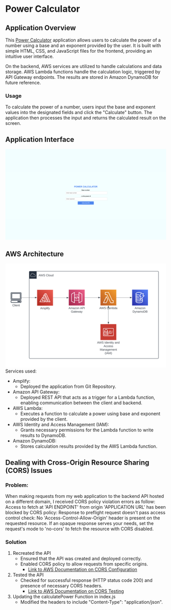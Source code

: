 # Power Calculator
## Application Overview
This [Power Calculator](https://main.d2lo9tdznqi5ih.amplifyapp.com/) application allows users to calculate the power of a number using a base and an exponent provided by the user. It is built with simple HTML, CSS, and JavaScript files for the frontend, providing an intuitive user interface.

On the backend, AWS services are utilized to handle calculations and data storage. AWS Lambda functions handle the calculation logic, triggered by API Gateway endpoints. The results are stored in Amazon DynamoDB for future reference.
### Usage
To calculate the power of a number, users input the base and exponent values into the designated fields and click the "Calculate" button. The application then processes the input and returns the calculated result on the screen.
## Application Interface
![Application Interface](/images/application-interface.png)
## AWS Architecture
![AWS Architecture](/images/aws-architecture.png)
Services used:
- Amplify:
    - Deployed the application from Git Repository.
- Amazon API Gateway:
    - Deployed REST API that acts as a trigger for a Lambda function, enabling communication between the client and backend.
- AWS Lambda:
    - Executes a function to calculate a power using base and exponent provided by the client.
- AWS Identity and Access Management (IAM):
    - Grants necessary permissions for the Lambda function to write results to DynamoDB.
- Amazon DynamoDB:
    - Stores calculation results provided by the AWS Lambda function.
## Dealing with Cross-Origin Resource Sharing (CORS) Issues
### Problem:
When making requests from my web application to the backend API hosted on a different domain, I received CORS policy violation errors as follow:
Access to fetch at 'API ENDPOINT' from origin 'APPLICATION URL' has been blocked by CORS policy: Response to preflight request doesn't pass access control check: No 'Access-Control-Allow-Origin' header is present on the requested resource. If an opaque response serves your needs, set the request's mode to 'no-cors' to fetch the resource with CORS disabled.
### Solution
1. Recreated the API
    - Ensured that the API was created and deployed correctly.
    - Enabled CORS policy to allow requests from specific origins.
        - [Link to AWS Documentation on CORS Configuration](https://docs.aws.amazon.com/apigateway/latest/developerguide/how-to-cors.html)
2. Tested the API
    - Checked for successful response (HTTP status code 200) and presence of necessary CORS headers.
        - [Link to AWS Documentation on CORS Testing](https://docs.aws.amazon.com/apigateway/latest/developerguide/apigateway-test-cors.html)
3. Updating the calculatePower Function in index.js
    - Modified the headers to include "Content-Type": "application/json".